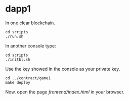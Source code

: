 # dapp1

In one clear blockchain.

```
cd scripts
./run.sh
```

In another console type:

```
cd scripts
./initbl.sh
```
Use the key showed in the console as your private key.

```
cd ../contract/game1
make deploy
```

Now, open the page *frontend/index.html* in your browser.
